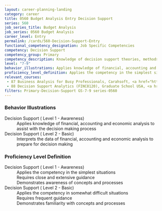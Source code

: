 ```yaml
---
layout: career-planning-landing
category: career
title: 0560 Budget Analysis Entry Decision Support
series: 560
job_series_title: Budget Analysis
job_series: 0560 Budget Analysis
career_level: Entry
permalink: /cards/560-Decision-Support-Entry
functional_competency_designation: Job Specific Competencies
competency: Decision Support
competency_group: Primary
competency_description: Knowledge of decision support theories, methods, and tools for identifying, synthesizing, representing, and evaluating the important aspects of a decision situation and prescribing the recommended course for decision makers and other stakeholders
level: "7-9"
behavior_illustrations: Applies knowledge of financial, accounting and economic analysis to assist with the decision making process ? Interprets the data of financial, accounting and economic analysis to prepare for decision making
proficiency_level_definition: Applies the competency in the simplest situations ? Requires close and extensive guidance ? Demonstrates awareness of concepts and processes ? Applies the competency in somewhat difficult situations ? Requires frequent guidance ? Demonstrates familiarity with concepts and processes
relevant_courses: 
 - 87 Business Analysis for Busy Professionals, Carahsoft, <a href="https://www.linkedin.com/learning/business-analysis-for-busy-professionals">https://www.linkedin.com/learning/business-analysis-for-busy-professionals</a>
 - 88 Decision Support Analytics (FINC8120), Graduate School USA, <a href="https://www.graduateschool.edu/solr-search/content?keys=FINC8120">https://www.graduateschool.edu/solr-search/content?keys=FINC8120</a>
filters: Primary-Decision-Support GS-7-9 series-0560
---
```


<div class="desktop:grid-col-6 margin-y-205">
  <div class="border-top-05 bg-white padding-2 shadow-5 height-full members-hover border-1px border-gray-30 border-top-orange radius-lg">
    <h3>Behavior Illustrations</h3>
    <dl class="text-base"><dt>Decision Support ( Level 1 - Awareness)</dt><dd>Applies knowledge of financial, accounting and economic analysis to assist with the decision making process</dd><dt>Decision Support ( Level 2 - Basic)</dt><dd>Interprets the data of financial, accounting and economic analysis to prepare for decision making</dd></dl>
  </div>
</div>
<div class="desktop:grid-col-6 margin-y-205">
  <div class="border-top-05 bg-white padding-2 shadow-5 height-full members-hover border-1px border-gray-30 border-top-orange radius-lg">
    <h3>Proficiency Level Definition</h3>
    <dl class="text-base"><dt>Decision Support ( Level 1 - Awareness)</dt><dd>Applies the competency in the simplest situations </dd><dd> Requires close and extensive guidance </dd><dd> Demonstrates awareness of concepts and processes</dd><dt>Decision Support ( Level 2 - Basic)</dt><dd>Applies the competency in somewhat difficult situations </dd><dd> Requires frequent guidance </dd><dd> Demonstrates familiarity with concepts and processes</dd></dl>
  </div>
</div>